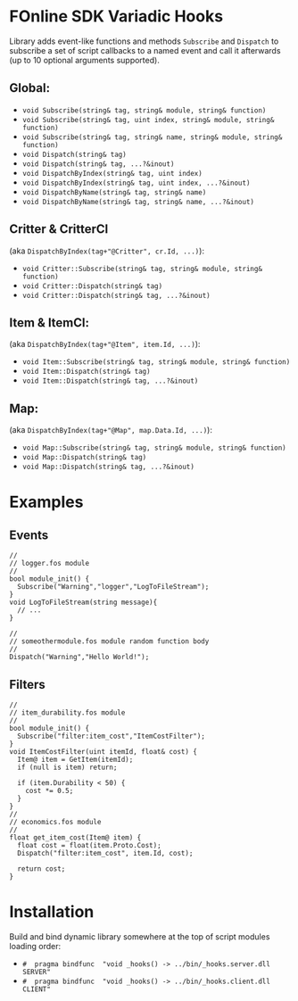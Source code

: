 # FOnline SDK Variadic Hooks

Library adds event-like functions and methods `Subscribe` and `Dispatch` to subscribe a set of script callbacks to a named event and call it afterwards (up to 10 optional arguments supported).

## Global:
- `void Subscribe(string& tag, string& module, string& function)`
- `void Subscribe(string& tag, uint index, string& module, string& function)`
- `void Subscribe(string& tag, string& name, string& module, string& function)`
- `void Dispatch(string& tag)`
- `void Dispatch(string& tag, ...?&inout)`
- `void DispatchByIndex(string& tag, uint index)`
- `void DispatchByIndex(string& tag, uint index, ...?&inout)`
- `void DispatchByName(string& tag, string& name)`
- `void DispatchByName(string& tag, string& name, ...?&inout)`

## Critter & CritterCl 
(aka `DispatchByIndex(tag+"@Critter", cr.Id, ...)`):
- `void Critter::Subscribe(string& tag, string& module, string& function)`
- `void Critter::Dispatch(string& tag)`
- `void Critter::Dispatch(string& tag, ...?&inout)`

## Item & ItemCl:
(aka `DispatchByIndex(tag+"@Item", item.Id, ...)`):
- `void Item::Subscribe(string& tag, string& module, string& function)`
- `void Item::Dispatch(string& tag)`
- `void Item::Dispatch(string& tag, ...?&inout)`

## Map:
(aka `DispatchByIndex(tag+"@Map", map.Data.Id, ...)`):
- `void Map::Subscribe(string& tag, string& module, string& function)`
- `void Map::Dispatch(string& tag)`
- `void Map::Dispatch(string& tag, ...?&inout)`

# Examples

## Events
```angelscript
//
// logger.fos module
//
bool module_init() {
  Subscribe("Warning","logger","LogToFileStream");
}
void LogToFileStream(string message){
  // ...
}

//
// someothermodule.fos module random function body
//
Dispatch("Warning","Hello World!");
```
## Filters

```angelscript
//
// item_durability.fos module
//
bool module_init() {
  Subscribe("filter:item_cost","ItemCostFilter");
}
void ItemCostFilter(uint itemId, float& cost) {
  Item@ item = GetItem(itemId);
  if (null is item) return;
  
  if (item.Durability < 50) {
    cost *= 0.5;
  }
}
//
// economics.fos module
//
float get_item_cost(Item@ item) {
  float cost = float(item.Proto.Cost);
  Dispatch("filter:item_cost", item.Id, cost);
  
  return cost;
}
```

# Installation

Build and bind dynamic library somewhere at the top of script modules loading order:
- `#  pragma bindfunc  "void _hooks() -> ../bin/_hooks.server.dll SERVER"`
- `#  pragma bindfunc  "void _hooks() -> ../bin/_hooks.client.dll CLIENT"`
